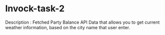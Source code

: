 # Invock-task-2

Description : Fetched Party Balance API Data that allows you to get current weather information, based on the city name that 
user enter. 
